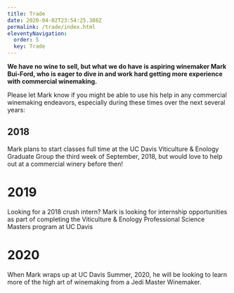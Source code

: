 ```yaml
---
title: Trade
date: 2020-04-02T23:54:25.388Z
permalink: /trade/index.html
eleventyNavigation:
  order: 5
  key: Trade
---
```


**We have no wine to sell, but what we do have is aspiring winemaker Mark Bui-Ford, who is eager to dive in and work hard getting more experience with commercial winemaking.**

Please let Mark know if you might be able to use his help in any commercial winemaking endeavors, especially during these times over the next several years:

## 2018

Mark plans to start classes full time at the UC Davis Viticulture & Enology Graduate Group the third week of September, 2018, but would love to help out at a commercial winery before then!

# 2019

Looking for a 2018 crush intern? Mark is looking for internship opportunities as part of completing the Viticulture & Enology Professional Science Masters program at UC Davis

# 2020

When Mark wraps up at UC Davis Summer, 2020, he will be looking to learn more of the high art of winemaking from a Jedi Master Winemaker.
